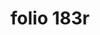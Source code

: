 ---
layout: edition
title: folio 183r
manuscript: Turin, Biblioteca Nazionale, MS N.III.19
sigla: T
iip: t183r.tif
milestone: 365
---